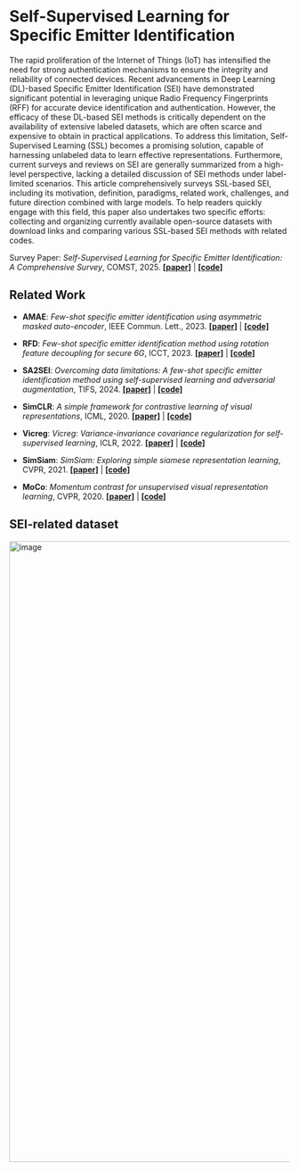 # Self-Supervised Learning for Specific Emitter Identification
The rapid proliferation of the Internet of Things (IoT) has intensified the need for strong authentication mechanisms to ensure the integrity and reliability of connected devices. Recent advancements in Deep Learning (DL)-based Specific Emitter Identification (SEI) have demonstrated significant potential in leveraging unique Radio Frequency Fingerprints (RFF) for accurate device identification and authentication. However, the efficacy of these DL-based SEI methods is critically dependent on the availability of extensive labeled datasets, which are often scarce and expensive to obtain in practical applications. To address this limitation, Self-Supervised Learning (SSL) becomes a promising solution, capable of harnessing unlabeled data to learn effective representations. Furthermore, current surveys and reviews on SEI are generally summarized from a high-level perspective, lacking a detailed discussion of SEI methods under label-limited scenarios. This article comprehensively surveys SSL-based SEI, including its motivation, definition, paradigms, related work, challenges, and future direction combined with large models. To help readers quickly engage with this field, this paper also undertakes two specific efforts: collecting and organizing currently available open-source datasets with download links and comparing various SSL-based SEI methods with related codes.

Survey Paper: *Self-Supervised Learning for Specific Emitter Identification: A Comprehensive Survey*, COMST, 2025. [**[paper]**](https://ieeexplore.ieee.org/document/11078425) | [**[code]**](https://github.com/LIUC-000/SSL-SEI_Survey)
  
## Related Work
- **AMAE**: *Few-shot specific emitter identification using asymmetric masked auto-encoder*, IEEE Commun. Lett., 2023. [**[paper]**](https://ieeexplore.ieee.org/document/10243409) | [**[code]**](https://github.com/YZS666/An-Efficient-RFF-Extraction-Method)

- **RFD**: *Few-shot specific emitter identification method using rotation feature decoupling for secure 6G*, ICCT, 2023. [**[paper]**](https://ieeexplore.ieee.org/document/10419686) | [**[code]**](https://github.com/IcedWatermelonJuice/FS-SEI/tree/main/Rotation-Feature-Decoupling)

- **SA2SEI**: *Overcoming data limitations: A few-shot specific emitter identification method using self-supervised learning and adversarial augmentation*, TIFS, 2024. [**[paper]**](https://ieeexplore.ieee.org/document/10285131) | [**[code]**](https://github.com/LIUC-000/SA2SEI)

- **SimCLR**: *A simple framework for contrastive learning of visual representations*, ICML, 2020. [**[paper]**](https://arxiv.org/abs/2002.05709) | [**[code]**](https://github.com/sthalles/SimCLR)

- **Vicreg**: *Vicreg: Variance-invariance covariance regularization for self-supervised learning*, ICLR, 2022. [**[paper]**](https://arxiv.org/abs/2105.04906) | [**[code]**](https://github.com/AnnaManasyan/VICReg)

- **SimSiam**: *SimSiam: Exploring simple siamese representation learning*, CVPR, 2021. [**[paper]**](https://arxiv.org/abs/2011.10566) | [**[code]**](https://github.com/facebookresearch/simsiam)

- **MoCo**: *Momentum contrast for unsupervised visual representation learning*, CVPR, 2020. [**[paper]**](https://ieeexplore.ieee.org/document/9157636) | [**[code]**](https://github.com/facebookresearch/moco)

## SEI-related dataset
<img width="1188" height="1113" alt="image" src="https://github.com/user-attachments/assets/1b79b9ea-f970-4a3d-aff4-b2fa2533db7d" />
